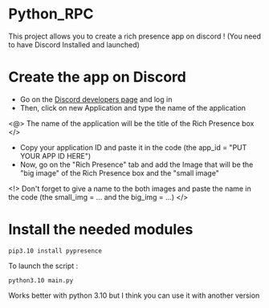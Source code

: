 # Python_RPC
This project allows you to create a rich presence app on discord ! (You need to have Discord Installed and launched)

# Create the app on Discord

- Go on the [Discord developers page](https://discord.com/developers/applications) and log in
- Then, click on new Application and type the name of the application

<@> The name of the application will be the title of the Rich Presence box </>

- Copy your application ID and paste it in the code (the app_id = "PUT YOUR APP ID HERE")
- Now, go on the "Rich Presence" tab and add the Image that will be the "big image" of the Rich Presence box and the "small image"

<!> Don't forget to give a name to the both images and paste the name in the code (the small_img = ... and the big_img = ...) </>

# Install the needed modules

```
pip3.10 install pypresence
```

To launch the script :

```
python3.10 main.py
```

Works better with python 3.10 but I think you can use it with another version
